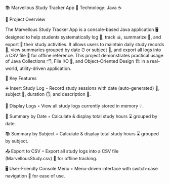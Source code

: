📚 Marvellous Study Tracker App
🔧 Technology: Java ☕

📖 Project Overview

The Marvellous Study Tracker App is a console-based Java application 🖥️ designed to help students systematically log 📝, track 📊, summarize 📑, and export 📂 their study activities.
It allows users to maintain daily study records 📅, view summaries grouped by date ⏰ or subject 📘, and export all logs into a CSV file 📄 for offline reference.
This project demonstrates practical usage of Java Collections 🗂️, File I/O 💾, and Object-Oriented Design 🏗️ in a real-world, utility-driven application.

🌟 Key Features

➕ Insert Study Log
◦ Record study sessions with date (auto-generated) 📅, subject 📖, duration ⏱️, and description 📝.

👀 Display Logs
◦ View all study logs currently stored in memory 💡.

📆 Summary by Date
◦ Calculate & display total study hours ⌛ grouped by date.

📚 Summary by Subject
◦ Calculate & display total study hours ⌛ grouped by subject.

📤 Export to CSV
◦ Export all study logs into a CSV file (MarvellousStudy.csv) 📄 for offline tracking.

🖥️ User-Friendly Console Menu
◦ Menu-driven interface with switch-case navigation 🔄 for ease of use.
